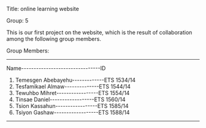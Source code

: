 Title: online learning website

Group: 5

This is our first project on the website, which is the result of collaboration among the following group members.

Group Members:
_________________________________________________________
  Name--------------------------------ID

1. Temesgen Abebayehu-------------ETS 1534/14
2. Tesfamikael Almaw--------------ETS 1544/14
3. Tewuhbo Mihret-----------------ETS 1554/14
4. Tinsae Daniel------------------ETS 1560/14
5. Tsion Kassahun-----------------ETS 1585/14
6. Tsiyon Gashaw------------------ETS 1588/14
__________________________________________________________
